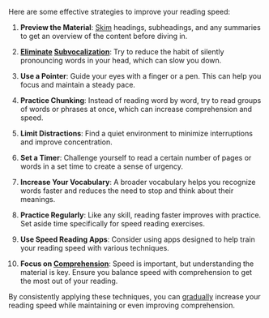 Here are some effective strategies to improve your reading speed:

1. **Preview the Material**: [Skim]() headings, subheadings, and any summaries to get an overview of the content before diving in.

2. **[Eliminate]() [Subvocalization]()**: Try to reduce the habit of silently pronouncing words in your head, which can slow you down.

3. **Use a Pointer**: Guide your eyes with a finger or a pen. This can help you focus and maintain a steady pace.

4. **Practice Chunking**: Instead of reading word by word, try to read groups of words or phrases at once, which can increase comprehension and speed.

5. **Limit Distractions**: Find a quiet environment to minimize interruptions and improve concentration.

6. **Set a Timer**: Challenge yourself to read a certain number of pages or words in a set time to create a sense of urgency.

7. **Increase Your Vocabulary**: A broader vocabulary helps you recognize words faster and reduces the need to stop and think about their meanings.

8. **Practice Regularly**: Like any skill, reading faster improves with practice. Set aside time specifically for speed reading exercises.

9. **Use Speed Reading Apps**: Consider using apps designed to help train your reading speed with various techniques.

10. **Focus on [Comprehension]()**: Speed is important, but understanding the material is key. Ensure you balance speed with comprehension to get the most out of your reading.

By consistently applying these techniques, you can [gradually]() increase your reading speed while maintaining or even improving comprehension.